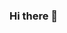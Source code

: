### Hi there 👋

<!--
**Shefalidesai/Shefalidesai** is a ✨ _special_ ✨ repository because its `README.md` (this file) appears on your GitHub profile.

Here are some ideas to get you started:
About Me

- 🔭 I’m currently working on Frontend ...
- 🌱 I’m currently learning React, MongoDB...
- 👯 I’m looking to collaborate on ...
- 🤔 I’m looking for help with ...
- 💬 Ask me about ...
- 📫 How to reach me: ...
- 😄 Pronouns: ...
- ⚡ Fun fact: ...
-->
